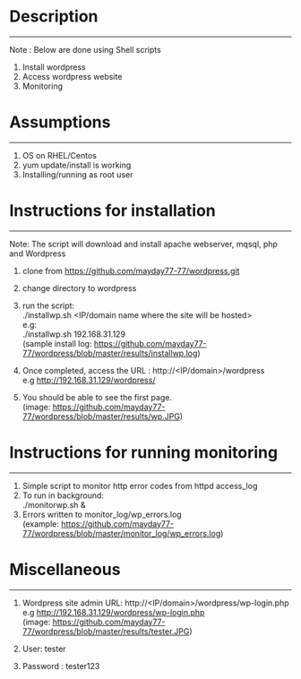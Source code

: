 # Description
--------------
Note : Below are done using Shell scripts
1) Install wordpress
2) Access wordpress website
3) Monitoring

# Assumptions
--------------
1) OS on RHEL/Centos
2) yum update/install is working
3) Installing/running as root user

# Instructions for installation
--------------------------------
Note: The script will download and install apache webserver, mqsql, php and Wordpress  

1) clone from https://github.com/mayday77-77/wordpress.git
2) change directory to wordpress
3) run the script:  
   ./installwp.sh <IP/domain name where the site will be hosted>  
   e.g:  
   ./installwp.sh 192.168.31.129  
   (sample install log: https://github.com/mayday77-77/wordpress/blob/master/results/installwp.log)  
   
4) Once completed, access the URL : http://<IP/domain>/wordpress  
    e.g http://192.168.31.129/wordpress/
5) You should be able to see the first page.  
    (image: https://github.com/mayday77-77/wordpress/blob/master/results/wp.JPG)
 
 # Instructions for running monitoring
 --------------------------------------
 1) Simple script to monitor http error codes from httpd access_log
 2) To run in background:  
    ./monitorwp.sh &
 3) Errors written to monitor_log/wp_errors.log  
    (example: https://github.com/mayday77-77/wordpress/blob/master/monitor_log/wp_errors.log)
 
 # Miscellaneous
 ----------------
 1) Wordpress site admin URL: http://<IP/domain>/wordpress/wp-login.php  
    e.g http://192.168.31.129/wordpress/wp-login.php  
    (image: https://github.com/mayday77-77/wordpress/blob/master/results/tester.JPG)
    
 2) User: tester
 3) Password : tester123
